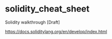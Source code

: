 # solidity_cheat_sheet
Solidity walkthrough [Draft]

https://docs.soliditylang.org/en/develop/index.html
